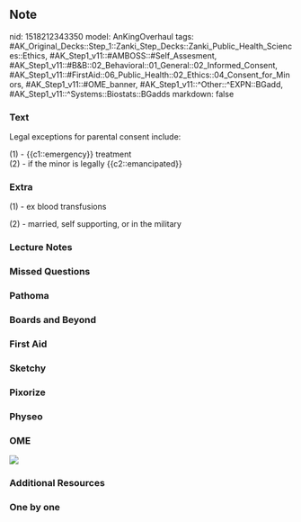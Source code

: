 ## Note
nid: 1518212343350
model: AnKingOverhaul
tags: #AK_Original_Decks::Step_1::Zanki_Step_Decks::Zanki_Public_Health_Sciences::Ethics, #AK_Step1_v11::#AMBOSS::#Self_Assesment, #AK_Step1_v11::#B&B::02_Behavioral::01_General::02_Informed_Consent, #AK_Step1_v11::#FirstAid::06_Public_Health::02_Ethics::04_Consent_for_Minors, #AK_Step1_v11::#OME_banner, #AK_Step1_v11::^Other::^EXPN::BGadd, #AK_Step1_v11::^Systems::Biostats::BGadds
markdown: false

### Text
Legal exceptions for parental consent include:
<div>
  (1) - {{c1::emergency}} treatment
</div>
<div>
  (2) - if the minor is legally {{c2::emancipated}}
</div>

### Extra
(1) - ex blood transfusions
<div>
  (2) - married, self supporting, or in the military
</div>

### Lecture Notes


### Missed Questions


### Pathoma


### Boards and Beyond


### First Aid


### Sketchy


### Pixorize


### Physeo


### OME
<div class="ome-widget">
  <a href="https://onlinemeded.org?ref=anki"><img src=
  "_OME_AnkiFlashcards_General_7.png"></a>
</div>

### Additional Resources


### One by one

